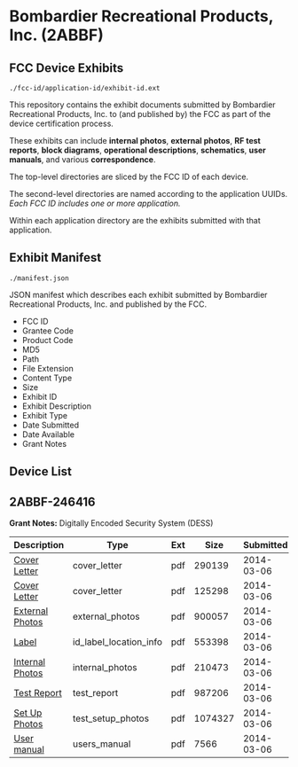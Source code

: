 # Bombardier Recreational Products, Inc. (2ABBF)
## FCC Device Exhibits

```
./fcc-id/application-id/exhibit-id.ext
```

This repository contains the exhibit documents submitted by Bombardier Recreational Products, Inc. to (and published by) the FCC as part of the device certification process.

These exhibits can include **internal photos**, **external photos**, **RF test reports**, **block diagrams**, **operational descriptions**, **schematics**, **user manuals**, and various **correspondence**.

The top-level directories are sliced by the FCC ID of each device.

The second-level directories are named according to the application UUIDs. *Each FCC ID includes one or more application.*

Within each application directory are the exhibits submitted with that application. 

## Exhibit Manifest

```
./manifest.json
```

JSON manifest which describes each exhibit submitted by Bombardier Recreational Products, Inc. and published by the FCC.

- FCC ID
- Grantee Code
- Product Code
- MD5
- Path
- File Extension
- Content Type
- Size
- Exhibit ID
- Exhibit Description
- Exhibit Type
- Date Submitted
- Date Available
- Grant Notes

## Device List
## 2ABBF-246416
**Grant Notes:** Digitally Encoded Security System (DESS)

| Description | Type | Ext | Size | Submitted | Available |
| ----------- | ---- | --- | ---- | --------- | --------- |
| [Cover Letter](2ABBF-246416/61105b3b0b3c3bad7c355504aa3c450c/2208631.pdf) | cover_letter | pdf | 290139 | 2014-03-06 | 2014-03-07 |
| [Cover Letter](2ABBF-246416/61105b3b0b3c3bad7c355504aa3c450c/2208632.pdf) | cover_letter | pdf | 125298 | 2014-03-06 | 2014-03-07 |
| [External Photos](2ABBF-246416/61105b3b0b3c3bad7c355504aa3c450c/2208633.pdf) | external_photos | pdf | 900057 | 2014-03-06 | 2014-03-07 |
| [Label](2ABBF-246416/61105b3b0b3c3bad7c355504aa3c450c/2208635.pdf) | id_label_location_info | pdf | 553398 | 2014-03-06 | 2014-03-07 |
| [Internal Photos](2ABBF-246416/61105b3b0b3c3bad7c355504aa3c450c/2208634.pdf) | internal_photos | pdf | 210473 | 2014-03-06 | 2014-03-07 |
| [Test Report](2ABBF-246416/61105b3b0b3c3bad7c355504aa3c450c/2208639.pdf) | test_report | pdf | 987206 | 2014-03-06 | 2014-03-07 |
| [Set Up Photos](2ABBF-246416/61105b3b0b3c3bad7c355504aa3c450c/2208638.pdf) | test_setup_photos | pdf | 1074327 | 2014-03-06 | 2014-03-07 |
| [User manual](2ABBF-246416/61105b3b0b3c3bad7c355504aa3c450c/2208640.pdf) | users_manual | pdf | 7566 | 2014-03-06 | 2014-03-07 |
